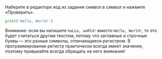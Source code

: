 Наберите в редакторе код из задания символ в символ и нажмите «Проверить».

```python
print('Hello, World!')
```

Внимание: если вы напишете `heLLo, woRld!` вместо `Hello, World!`, то это будет считаться другим текстом, потому что заглавные и строчные буквы — это разные символы, отличающиеся _регистром_. В программировании регистр практически всегда имеет значение, поэтому привыкайте всегда обращать на него внимание!
